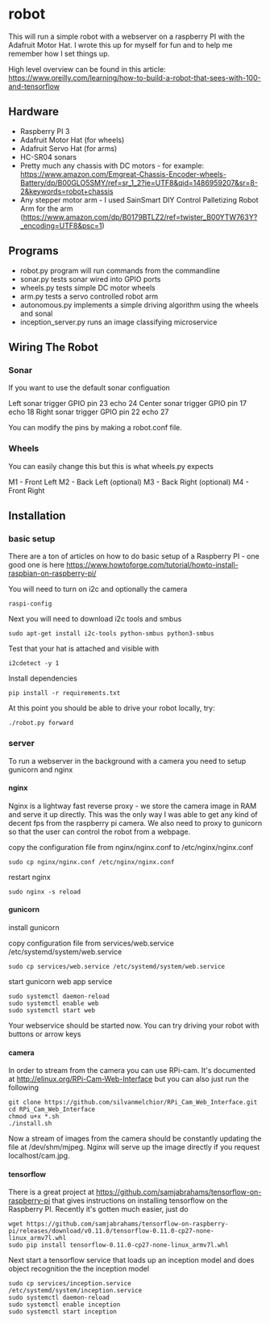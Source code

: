 # robot

This will run a simple robot with a webserver on a raspberry PI with the Adafruit Motor Hat.  I wrote this up for myself for fun and to help me remember how I set things up.

High level overview can be found in this article: https://www.oreilly.com/learning/how-to-build-a-robot-that-sees-with-100-and-tensorflow

## Hardware

- Raspberry PI 3
- Adafruit Motor Hat (for wheels)
- Adafruit Servo Hat (for arms)
- HC-SR04 sonars
- Pretty much any chassis with DC motors - for example: https://www.amazon.com/Emgreat-Chassis-Encoder-wheels-Battery/dp/B00GLO5SMY/ref=sr_1_2?ie=UTF8&qid=1486959207&sr=8-2&keywords=robot+chassis
- Any stepper motor arm - I used SainSmart DIY Control Palletizing Robot Arm for the arm (https://www.amazon.com/dp/B0179BTLZ2/ref=twister_B00YTW763Y?_encoding=UTF8&psc=1)


## Programs

- robot.py program will run commands from the commandline
- sonar.py tests sonar wired into GPIO ports
- wheels.py tests simple DC motor wheels
- arm.py tests a servo controlled robot arm
- autonomous.py implements a simple driving algorithm using the wheels and sonal
- inception_server.py runs an image classifying microservice

## Wiring The Robot
### Sonar

If you want to use the default sonar configuation

Left sonar trigger GPIO pin 23 echo 24
Center sonar trigger GPIO pin 17 echo 18
Right sonar trigger GPIO pin 22 echo 27

You can modify the pins by making a robot.conf file.

### Wheels

You can easily change this but this is what wheels.py expects

M1 - Front Left
M2 - Back Left (optional)
M3 - Back Right (optional)
M4 - Front Right 


## Installation

### basic setup

There are a ton of articles on how to do basic setup of a Raspberry PI - one good one is here https://www.howtoforge.com/tutorial/howto-install-raspbian-on-raspberry-pi/

You will need to turn on i2c and optionally the camera

```
raspi-config
```

Next you will need to download i2c tools and smbus

```
sudo apt-get install i2c-tools python-smbus python3-smbus
```

Test that your hat is attached and visible with

```
i2cdetect -y 1
```

Install dependencies

```
pip install -r requirements.txt
```

At this point you should be able to drive your robot locally, try:

```
./robot.py forward
```

### server

To run a webserver in the background with a camera you need to setup gunicorn and nginx

#### nginx

Nginx is a lightway fast reverse proxy - we store the camera image in RAM and serve it up directly.  This was the only way I was able to get any kind of decent fps from the raspberry pi camera.  We also need to proxy to gunicorn so that the user can control the robot from a webpage.

copy the configuration file from nginx/nginx.conf to /etc/nginx/nginx.conf

```
sudo cp nginx/nginx.conf /etc/nginx/nginx.conf
```

restart nginx

```
sudo nginx -s reload
```

#### gunicorn

install gunicorn


copy configuration file from services/web.service /etc/systemd/system/web.service

```
sudo cp services/web.service /etc/systemd/system/web.service
```

start gunicorn web app service

```
sudo systemctl daemon-reload
sudo systemctl enable web
sudo systemctl start web
```

Your webservice should be started now.  You can try driving your robot with buttons or arrow keys

#### camera

In order to stream from the camera you can use RPi-cam.  It's documented at http://elinux.org/RPi-Cam-Web-Interface but you can also just run the following

```
git clone https://github.com/silvanmelchior/RPi_Cam_Web_Interface.git
cd RPi_Cam_Web_Interface
chmod u+x *.sh
./install.sh
```

Now a stream of images from the camera should be constantly updating the file at /dev/shm/mjpeg.  Nginx will serve up the image directly if you request localhost/cam.jpg.

#### tensorflow

There is a great project at https://github.com/samjabrahams/tensorflow-on-raspberry-pi that gives instructions on installing tensorflow on the Raspberry PI.  Recently it's gotten much easier, just do

```
wget https://github.com/samjabrahams/tensorflow-on-raspberry-pi/releases/download/v0.11.0/tensorflow-0.11.0-cp27-none-linux_armv7l.whl
sudo pip install tensorflow-0.11.0-cp27-none-linux_armv7l.whl
```

Next start a tensorflow service that loads up an inception model and does object recognition the the inception model

```
sudo cp services/inception.service /etc/systemd/system/inception.service
sudo systemctl daemon-reload
sudo systemctl enable inception
sudo systemctl start inception
```





